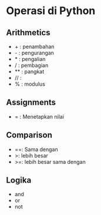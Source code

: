 # Operasi di Python

## Arithmetics
   - \+ : penambahan
   - \- : pengurangan
   - \* : pengalian
   - \/ : pembagian
   - ** : pangkat
   - \// : 
   - \% : modulus

## Assignments
   - \= : Menetapkan nilai

## Comparison
   - ==: Sama dengan
   - \>: lebih besar
   - \>=: lebih besar sama dengan

## Logika
   - and
   - or
   - not
   

